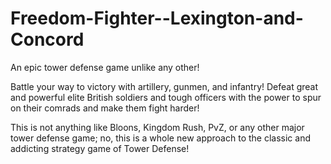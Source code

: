 Freedom-Fighter--Lexington-and-Concord
======================================

An epic tower defense game unlike any other!

Battle your way to victory with artillery, gunmen, and infantry! Defeat great and powerful elite British soldiers and tough officers with the power to spur on their comrads and make them fight harder!

This is not anything like Bloons, Kingdom Rush, PvZ, or any other major tower defense game; no, this is a whole new approach to the classic and addicting strategy game of Tower Defense!
